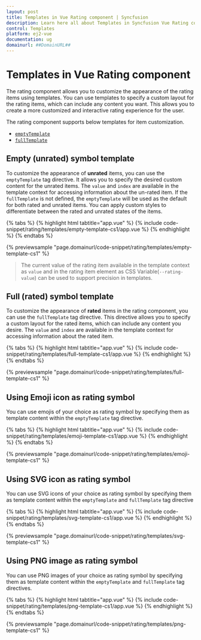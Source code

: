 ```yaml
---
layout: post
title: Templates in Vue Rating component | Syncfusion
description: Learn here all about Templates in Syncfusion Vue Rating component of Syncfusion Essential JS 2 and more.
control: Templates 
platform: ej2-vue
documentation: ug
domainurl: ##DomainURL##
---
```


# Templates in Vue Rating component

The rating component allows you to customize the appearance of the rating items using templates. You can use templates to specify a custom layout for the rating items, which can include any content you want. This allows you to create a more customized and interactive rating experience for the user.

The rating component supports below templates for item customization.

* [`emptyTemplate`](https://ej2.syncfusion.com/vue/documentation/api/rating#emptytemplate)
* [`fullTemplate`](https://ej2.syncfusion.com/vue/documentation/api/rating#fulltemplate)

## Empty (unrated) symbol template

To customize the appearance of **unrated** items, you can use the `emptyTemplate` tag directive. It allows you to specify the desired custom content for the unrated items. The `value` and `index` are available in the template context for accessing information about the un-rated item.
If the `fullTemplate` is not defined, the `emptyTemplate` will be used as the default for both rated and unrated items. You can apply custom styles to differentiate between the rated and unrated states of the items.

{% tabs %}
{% highlight html tabtitle="app.vue" %}
{% include code-snippet/rating/templates/empty-template-cs1/app.vue %}
{% endhighlight %}
{% endtabs %}
        
{% previewsample "page.domainurl/code-snippet/rating/templates/empty-template-cs1" %}

> The current value of the rating item available in the template context as `value` and in the rating item element as CSS Variable(`--rating-value`) can be used to support precision in templates.

## Full (rated) symbol template

To customize the appearance of **rated** items in the rating component, you can use the `fullTemplate` tag directive. This directive allows you to specify a custom layout for the rated items, which can include any content you desire. The `value` and `index` are available in the template context for accessing information about the rated item.

{% tabs %}
{% highlight html tabtitle="app.vue" %}
{% include code-snippet/rating/templates/full-template-cs1/app.vue %}
{% endhighlight %}
{% endtabs %}
        
{% previewsample "page.domainurl/code-snippet/rating/templates/full-template-cs1" %}

## Using Emoji icon as rating symbol

You can use emojis of your choice as rating symbol by specifying them as template content within the `emptyTemplate` tag directive.

{% tabs %}
{% highlight html tabtitle="app.vue" %}
{% include code-snippet/rating/templates/emoji-template-cs1/app.vue %}
{% endhighlight %}
{% endtabs %}
        
{% previewsample "page.domainurl/code-snippet/rating/templates/emoji-template-cs1" %}

## Using SVG icon as rating symbol

You can use SVG icons of your choice as rating symbol by specifying them as template content within the `emptyTemplate` and `fullTemplate` tag directive

{% tabs %}
{% highlight html tabtitle="app.vue" %}
{% include code-snippet/rating/templates/svg-template-cs1/app.vue %}
{% endhighlight %}
{% endtabs %}
        
{% previewsample "page.domainurl/code-snippet/rating/templates/svg-template-cs1" %}

## Using PNG image as rating symbol

You can use PNG images of your choice as rating symbol by specifying them as template content within the `emptyTemplate` and `fullTemplate` tag directives.

{% tabs %}
{% highlight html tabtitle="app.vue" %}
{% include code-snippet/rating/templates/png-template-cs1/app.vue %}
{% endhighlight %}
{% endtabs %}
        
{% previewsample "page.domainurl/code-snippet/rating/templates/png-template-cs1" %}
